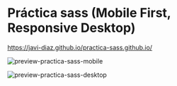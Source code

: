 # Práctica sass (Mobile First, Responsive Desktop)

https://javi-diaz.github.io/practica-sass.github.io/
 
![preview-practica-sass-mobile](https://user-images.githubusercontent.com/88525089/172246844-4ef9dafc-9111-437d-b561-a3396ebdceeb.png)

![preview-practica-sass-desktop](https://user-images.githubusercontent.com/88525089/172246860-5c41496d-2def-4cb5-9aac-53d4bee19c95.png)
